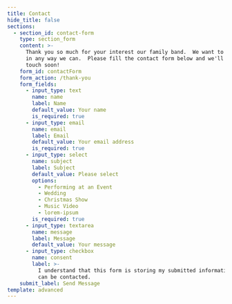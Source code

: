 ```yaml
---
title: Contact
hide_title: false
sections:
  - section_id: contact-form
    type: section_form
    content: >-
      Thank you so much for your interest our family band.  We want to serve you
      in any way we can.  Please fill the contact form below and we'll be in
      touch soon!
    form_id: contactForm
    form_action: /thank-you
    form_fields:
      - input_type: text
        name: name
        label: Name
        default_value: Your name
        is_required: true
      - input_type: email
        name: email
        label: Email
        default_value: Your email address
        is_required: true
      - input_type: select
        name: subject
        label: Subject
        default_value: Please select
        options:
          - Performing at an Event
          - Wedding
          - Christmas Show
          - Music Video
          - lorem-ipsum
        is_required: true
      - input_type: textarea
        name: message
        label: Message
        default_value: Your message
      - input_type: checkbox
        name: consent
        label: >-
          I understand that this form is storing my submitted information so I
          can be contacted.
    submit_label: Send Message
template: advanced
---
```

